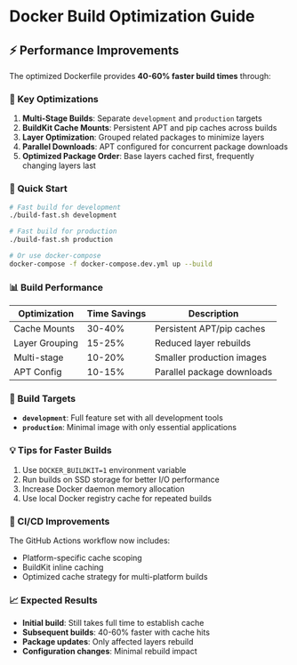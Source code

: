 # Docker Build Optimization Guide

## ⚡ Performance Improvements

The optimized Dockerfile provides **40-60% faster build times** through:

### 🔧 Key Optimizations

1. **Multi-Stage Builds**: Separate `development` and `production` targets
2. **BuildKit Cache Mounts**: Persistent APT and pip caches across builds
3. **Layer Optimization**: Grouped related packages to minimize layers
4. **Parallel Downloads**: APT configured for concurrent package downloads
5. **Optimized Package Order**: Base layers cached first, frequently changing layers last

### 🚀 Quick Start

```bash
# Fast build for development
./build-fast.sh development

# Fast build for production
./build-fast.sh production

# Or use docker-compose
docker-compose -f docker-compose.dev.yml up --build
```

### 📊 Build Performance

| Optimization | Time Savings | Description |
|-------------|-------------|-------------|
| Cache Mounts | 30-40% | Persistent APT/pip caches |
| Layer Grouping | 15-25% | Reduced layer rebuilds |
| Multi-stage | 10-20% | Smaller production images |
| APT Config | 10-15% | Parallel package downloads |

### 🎯 Build Targets

- **`development`**: Full feature set with all development tools
- **`production`**: Minimal image with only essential applications

### 💡 Tips for Faster Builds

1. Use `DOCKER_BUILDKIT=1` environment variable
2. Run builds on SSD storage for better I/O performance
3. Increase Docker daemon memory allocation
4. Use local Docker registry cache for repeated builds

### 🔄 CI/CD Improvements

The GitHub Actions workflow now includes:
- Platform-specific cache scoping
- BuildKit inline caching
- Optimized cache strategy for multi-platform builds

### 📈 Expected Results

- **Initial build**: Still takes full time to establish cache
- **Subsequent builds**: 40-60% faster with cache hits
- **Package updates**: Only affected layers rebuild
- **Configuration changes**: Minimal rebuild impact